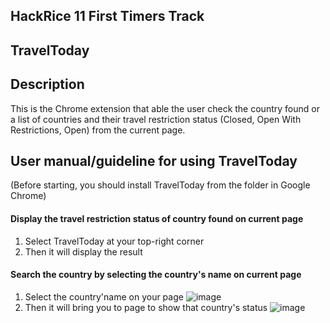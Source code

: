## HackRice 11 First Timers Track

## TravelToday

## Description
This is the Chrome extension that able the user check the country found or a list of countries and their travel restriction status (Closed, Open With Restrictions, Open) from the current page.

## User manual/guideline for using TravelToday
(Before starting, you should install TravelToday from the folder in Google Chrome)
#### Display the travel restriction status of country found on current page
1) Select TravelToday at your top-right corner
2) Then it will display the result
#### Search the country by selecting the country's name on current page
1) Select the country'name on your page
![image](https://user-images.githubusercontent.com/80609325/133921659-42fb115c-ee78-470f-a8b6-e7c25e1d58f9.png)
2) Then it will bring you to page to show that country's status
![image](https://user-images.githubusercontent.com/80609325/133921648-fedf4c82-376d-4844-93c6-870666ae7a1b.png)

